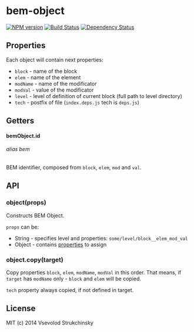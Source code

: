 # bem-object

[![NPM version][npm-image]][npm-url] [![Build Status][travis-image]][travis-url] [![Dependency Status][depstat-image]][depstat-url]

## Properties

Each object will contain next properties:

 * `block` - name of the block
 * `elem` - name of the element
 * `modName` - name of the modificator
 * `modVal` - value of the modificator
 * `level` - level of definition of current block (full path to level directory)
 * `tech` - postfix of file (`index.deps.js` tech is `deps.js`)

## Getters

#### bemObject.id
###### alias bem

BEM identifier, composed from `block`, `elem`, `mod` and `val`.

## API

### object(props)

Constructs BEM Object.

`props` can be:

 * String - specifies level and properties: `some/level/block__elem_mod_val`
 * Object - contains [properties](#properties) to assign

### object.copy(target)

Copy properties `block`, `elem`, `modName`, `modVal` in this order. That means, if `target` has `modName` only - `block` and `elem` will be copied.

`tech` property always copied, if not defined in target.

## License

MIT (c) 2014 Vsevolod Strukchinsky

[npm-url]: https://npmjs.org/package/bem-object
[npm-image]: http://img.shields.io/npm/v/bem-object.svg?style=flat

[travis-url]: http://travis-ci.org/getbem/bem-object
[travis-image]: http://img.shields.io/travis/getbem/bem-object.svg?branch=master&style=flat

[depstat-url]: http://david-dm.org/getbem/bem-object
[depstat-image]: http://img.shields.io/david/getbem/bem-object.svg?style=flat

[coveralls-url]: https://coveralls.io/r/getbem/bem-object
[coveralls-image]: http://img.shields.io/coveralls/getbem/bem-object.svg?style=flat
